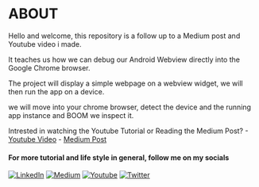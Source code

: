 # ABOUT
Hello and welcome, this repository is a follow up to a Medium post and Youtube video i made.

It teaches us how we can debug our Android Webview directly into the Google Chrome browser.

The project will display a simple webpage on a webview widget, we will then run the app on a device.

we will move into your chrome browser, detect the device and the running app instance and BOOM we inspect it.

Intrested in watching the Youtube Tutorial or Reading the Medium Post? 
 	- [Youtube Video](http://youtube.com "Youtube Video")
	 - [Medium Post](https://medium.com/@lukugeraud97/debug-android-native-webview-using-google-chrome-2ec34b99ad5b "Medium Post")

#### For more tutorial and life style in general, follow me on my socials
[![LinkedIn](https://www.linkedin.com/in/luku-geraud/ "LinkedIn")](linkedin "LinkedIn")
[![Medium](https://medium.com/@lukugeraud97 "Medium")](medium "Medium")
[![Youtube](youtube "Youtube")](https://www.youtube.com/channel/UCLsyzK6h0_2XK-4mYM5sseg "Youtube")
[![Twitter](Twitter "Twitter")](https://twitter.com/luku_geraud "Twitter")
